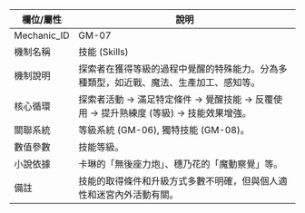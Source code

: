 | 欄位/屬性 | 說明 |
|---|---|
| Mechanic_ID | GM-07 |
| 機制名稱 | 技能 (Skills) |
| 機制說明 | 探索者在獲得等級的過程中覺醒的特殊能力。分為多種類型，如近戰、魔法、生產加工、感知等。 |
| 核心循環 | 探索者活動 -> 滿足特定條件 -> 覺醒技能 -> 反覆使用 -> 提升熟練度 (等級) -> 技能效果增強。 |
| 關聯系統 | 等級系統 (GM-06), 獨特技能 (GM-08)。 |
| 數值參數 | 技能等級。 |
| 小說依據 | 卡琳的「無後座力炮」、穗乃花的「魔動察覺」等。 |
| 備註 | 技能的取得條件和升級方式多數不明確，但與個人適性和迷宮內外活動有關。 |
